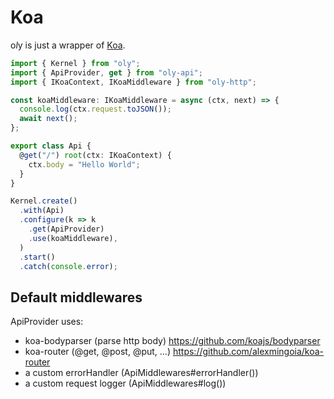 # Koa

o*l*y is just a wrapper of [Koa](http://koajs.com/).

```ts
import { Kernel } from "oly";
import { ApiProvider, get } from "oly-api";
import { IKoaContext, IKoaMiddleware } from "oly-http";

const koaMiddleware: IKoaMiddleware = async (ctx, next) => {
  console.log(ctx.request.toJSON());
  await next();
};

export class Api {
  @get("/") root(ctx: IKoaContext) {
    ctx.body = "Hello World";
  }
}

Kernel.create()
  .with(Api)
  .configure(k => k
    .get(ApiProvider)
    .use(koaMiddleware),
  )
  .start()
  .catch(console.error);
```

## Default middlewares

ApiProvider uses:
- koa-bodyparser (parse http body) https://github.com/koajs/bodyparser 
- koa-router     (@get, @post, @put, ...) https://github.com/alexmingoia/koa-router 
- a custom errorHandler (ApiMiddlewares#errorHandler())
- a custom request logger (ApiMiddlewares#log())

